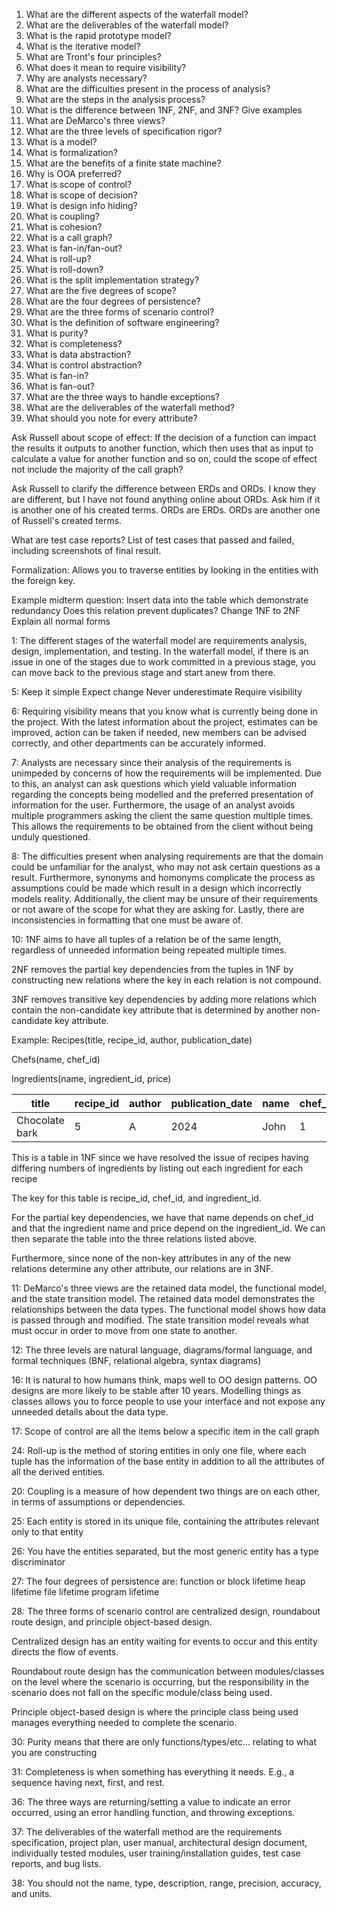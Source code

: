 1. What are the different aspects of the waterfall model?
2. What are the deliverables of the waterfall model?
3. What is the rapid prototype model?
4. What is the iterative model?
5. What are Tront's four principles?
6. What does it mean to require visibility?
7. Why are analysts necessary?
8. What are the difficulties present in the process of analysis?
9. What are the steps in the analysis process?
10. What is the difference between 1NF, 2NF, and 3NF? Give examples
11. What are DeMarco's three views?
12. What are the three levels of specification rigor?
13. What is a model?
14. What is formalization?
15. What are the benefits of a finite state machine?
16. Why is OOA preferred?
17. What is scope of control?
18. What is scope of decision?
19. What is design info hiding?
20. What is coupling?
21. What is cohesion?
22. What is a call graph?
23. What is fan-in/fan-out?
24. What is roll-up?
25. What is roll-down?
26. What is the split implementation strategy?
26. What are the five degrees of scope?
27. What are the four degrees of persistence?
28. What are the three forms of scenario control?
29. What is the definition of software engineering?
30. What is purity?
31. What is completeness?
32. What is data abstraction?
33. What is control abstraction?
34. What is fan-in?
35. What is fan-out?
36. What are the three ways to handle exceptions?
37. What are the deliverables of the waterfall method?
38. What should you note for every attribute?


Ask Russell about scope of effect:
If the decision of a function can impact the results it outputs to another 
function, which then uses that as input to calculate a value for another 
function and so on, could the scope of effect not include the majority of the 
call graph?

Ask Russell to clarify the difference between ERDs and ORDs. 
I know they are different, but I have not found anything online 
about ORDs. Ask him if it is another one of his created terms.
ORDs are ERDs. ORDs are another one of Russell's created 
terms.

What are test case reports?
List of test cases that passed and failed, including 
screenshots of final result.

Formalization:
Allows you to traverse entities by looking in the 
entities with the foreign key.


Example midterm question:
Insert data into the table which demonstrate redundancy
Does this relation prevent duplicates?
Change 1NF to 2NF
Explain all normal forms

1: 
The different stages of the waterfall model are requirements analysis, 
design, implementation, and testing. In the waterfall model, if there is an
issue in one of the stages due to work committed in a previous stage, you can 
move back to the previous stage and start anew from there.


5:
Keep it simple
Expect change
Never underestimate
Require visibility

6:
Requiring visibility means that you know what is currently being done in the 
project. With the latest information about the project, estimates can be 
improved, action can be taken if needed, new members can be advised correctly,
and other departments can be accurately informed.

7:
Analysts are necessary since their analysis of the requirements is unimpeded
by concerns of how the requirements will be implemented. Due to this, an 
analyst can ask questions which yield valuable information regarding the 
concepts being modelled and the preferred presentation of information for the 
user. Furthermore, the usage of an analyst avoids multiple programmers asking
the client the same question multiple times. This allows the requirements 
to be obtained from the client without being unduly questioned.

8:
The difficulties present when analysing requirements are that the 
domain could be unfamiliar for the analyst, who may not ask certain 
questions as a result. Furthermore, synonyms and homonyms complicate the 
process as assumptions could be made which result in a design which incorrectly
models reality. Additionally, the client may be unsure of their requirements
or not aware of the scope for what they are asking for. Lastly, there 
are inconsistencies in formatting that one must be aware of.


10:
1NF aims to have all tuples of a relation be of the same length, regardless of 
unneeded information being repeated multiple times.

2NF removes the partial key dependencies from the tuples in 1NF by constructing 
new relations where the key in each relation is not compound.

3NF removes transitive key dependencies by adding more relations which contain 
the non-candidate key attribute that is determined by another non-candidate key 
attribute.

Example:
Recipes(title, recipe_id, author, publication_date)

Chefs(name, chef_id)

Ingredients(name, ingredient_id, price)

|title | recipe_id | author | publication_date | name | chef_id | name | ingredient_id | price|
| ---- |-----------|--------| ---- | ---- | --- | --- | --- | ---|
|Chocolate bark | 5 | A | 2024    | John | 1 | Olive oil | 2 | 2.6|

This is a table in 1NF since we have resolved the issue of recipes having 
differing numbers of ingredients by listing out each ingredient for each 
recipe

The key for this table is recipe_id, chef_id, and ingredient_id.

For the partial key dependencies, we have that name depends on chef_id and 
that the ingredient name and price depend on the ingredient_id. We can 
then separate the table into the three relations listed above.

Furthermore, since none of the non-key attributes in any of the new relations
determine any other attribute, our relations are in 3NF.

11:
DeMarco's three views are the retained data model, the functional model,
and the state transition model. The retained data model demonstrates the 
relationships between the data types. The functional model shows how data is 
passed through and modified. The state transition model reveals what must 
occur in order to move from one state to another.

12: 
The three levels are natural language, diagrams/formal language, and 
formal techniques (BNF, relational algebra, syntax diagrams)

16:
It is natural to how humans think, maps well to OO design patterns. 
OO designs are more likely to be stable after 10 years.
Modelling things as classes allows you to force people to use your 
interface and not expose any unneeded details about the data type.


17:
Scope of control are all the items below a specific item in the call graph

24: 
Roll-up is the method of storing entities in only one file, where 
each tuple has the information of the base entity in addition to all the 
attributes of all the derived entities.

20:
Coupling is a measure of how dependent two things are on each other, in 
terms of assumptions or dependencies.

25: 
Each entity is stored in its unique file, containing the attributes 
relevant only to that entity

26: 
You have the entities separated, but the most generic entity has a type 
discriminator

27: 
The four degrees of persistence are:
function or block lifetime
heap lifetime
file lifetime
program lifetime

28:
The three forms of scenario control are centralized design, roundabout 
route design, and principle object-based design.

Centralized design has an entity waiting for events to occur and this 
entity directs the flow of events.

Roundabout route design has the communication between modules/classes 
on the level where the scenario is occurring, but the responsibility 
in the scenario does not fall on the specific module/class being used.

Principle object-based design is where the principle class 
being used manages everything needed to complete the scenario.

30: 
Purity means that there are only functions/types/etc... relating to what 
you are constructing

31:
Completeness is when something has everything it needs. E.g., a sequence 
having next, first, and rest.

36:
The three ways are returning/setting a value to indicate an error occurred,
using an error handling function, and throwing exceptions.

37: 
The deliverables of the waterfall method are the requirements specification, 
project plan, user manual, architectural design document, individually tested
modules, user training/installation guides, test case reports, and bug lists.

38:
You should not the name, type, description, range, precision, accuracy, and
units.